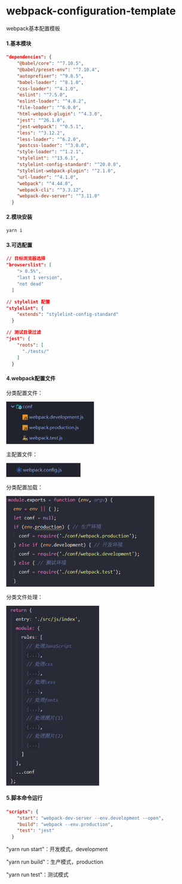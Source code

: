 # webpack-configuration-template
webpack基本配置模板

#### 1.基本模块

```json
"dependencies": {
    "@babel/core": "^7.10.5",
    "@babel/preset-env": "^7.10.4",
    "autoprefixer": "^9.8.5",
    "babel-loader": "^8.1.0",
    "css-loader": "^4.1.0",
    "eslint": "^7.5.0",
    "eslint-loader": "^4.0.2",
    "file-loader": "^6.0.0",
    "html-webpack-plugin": "^4.3.0",
    "jest": "^26.1.0",
    "jest-webpack": "^0.5.1",
    "less": "^3.12.2",
    "less-loader": "^6.2.0",
    "postcss-loader": "^3.0.0",
    "style-loader": "^1.2.1",
    "stylelint": "^13.6.1",
    "stylelint-config-standard": "^20.0.0",
    "stylelint-webpack-plugin": "^2.1.0",
    "url-loader": "^4.1.0",
    "webpack": "^4.44.0",
    "webpack-cli": "^3.3.12",
    "webpack-dev-server": "^3.11.0"
  }
```

#### 2.模块安装

```javascript
yarn i
```

#### 3.可选配置

```json
// 目标浏览器选择
"browserslist": [
    "> 0.5%",
    "last 1 version",
    "not dead"
  ]
```

```json
// stylelint 配置
"stylelint": {
    "extends": "stylelint-config-standard"
  }
```

```json
// 测试目录过滤
"jest": {
    "roots": [
      "./tests/"
    ]
  }
```

#### 4.webpack配置文件

分类配置文件：

​						<img src="./conf-imgs/image-20200731111942097.png" alt="image-20200731111942097" style="zoom:80%;" />

主配置文件：

​						<img src="./conf-imgs/image-20200731112044954.png" alt="image-20200731112044954" style="zoom:80%;" />

分类配置加载：

​						<img src="./conf-imgs/image-20200731112401666.png" alt="image-20200731112401666" style="zoom:80%;" />

分类文件处理：

​						<img src="./conf-imgs/image-20200731112507037.png" alt="image-20200731112507037" style="zoom:80%;" />

#### 5.脚本命令运行

```json
"scripts": {
    "start": "webpack-dev-server --env.development --open",
    "build": "webpack --env.production",
    "test": "jest"
  }
```

"yarn run start"：开发模式，development

"yarn run build"：生产模式，production

"yarn run test"：测试模式

